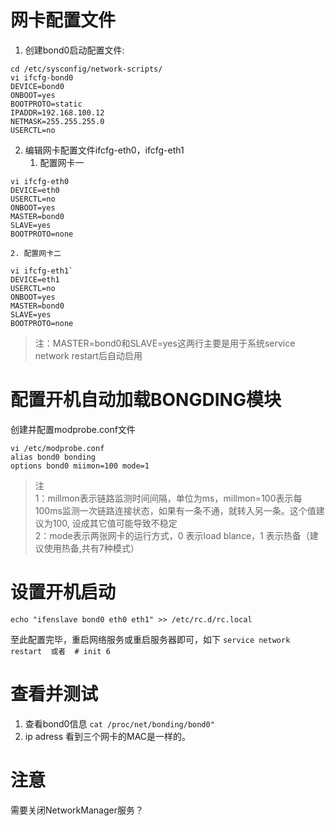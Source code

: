 # 网卡配置文件
1. 创建bond0启动配置文件:
```
cd /etc/sysconfig/network-scripts/
vi ifcfg-bond0
DEVICE=bond0
ONBOOT=yes
BOOTPROTO=static
IPADDR=192.168.100.12
NETMASK=255.255.255.0
USERCTL=no
```
2. 编辑网卡配置文件ifcfg-eth0，ifcfg-eth1
	1. 配置网卡一
```
vi ifcfg-eth0
DEVICE=eth0
USERCTL=no
ONBOOT=yes
MASTER=bond0
SLAVE=yes
BOOTPROTO=none
```
	2. 配置网卡二
```
vi ifcfg-eth1`
DEVICE=eth1
USERCTL=no
ONBOOT=yes
MASTER=bond0
SLAVE=yes
BOOTPROTO=none
```
>注：MASTER=bond0和SLAVE=yes这两行主要是用于系统service network restart后自动启用  

# 配置开机自动加载BONGDING模块
创建并配置modprobe.conf文件
```
vi /etc/modprobe.conf
alias bond0 bonding
options bond0 miimon=100 mode=1
```
>注  
1：millmon表示链路监测时间间隔，单位为ms，millmon=100表示每100ms监测一次链路连接状态，如果有一条不通，就转入另一条。这个值建议为100, 设成其它值可能导致不稳定  
2：mode表示两张网卡的运行方式，0 表示load blance，1 表示热备（建议使用热备,共有7种模式）

# 设置开机启动
`echo "ifenslave bond0 eth0 eth1" >> /etc/rc.d/rc.local`

至此配置完毕，重启网络服务或重启服务器即可，如下
`service network restart  或者  # init 6`

# 查看并测试
1. 查看bond0信息
`cat /proc/net/bonding/bond0"`
2. ip adress 看到三个网卡的MAC是一样的。
# 注意
需要关闭NetworkManager服务？
